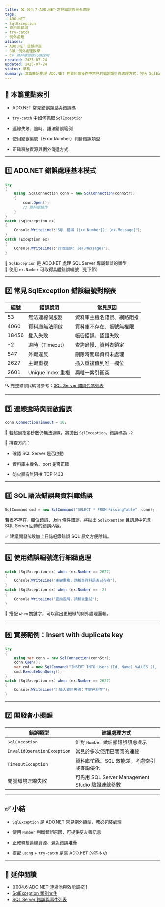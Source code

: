 ```yaml
---
title: 🛠️ 004.7-ADO.NET-常見錯誤與例外處理  
tags:
- ADO.NET
- SqlException
- 資料庫錯誤
- try-catch
- 例外處理  
aliases:
- ADO.NET 錯誤排查
- SQL 例外處理教學
- C# 資料庫錯誤代碼說明  
created: 2025-07-24  
updated: 2025-07-24  
status: 草稿  
summary: 本篇筆記整理 ADO.NET 在資料庫操作中常見的錯誤類型與處理方式，包括 SqlException 使用、連線問題、查詢語法錯誤、交易失敗與資源釋放等情境，協助你在開發時寫出穩健、容錯率高的程式碼。
---
```


## 📘 本篇重點索引

- ADO.NET 常見錯誤類型與錯誤碼

- `try-catch` 中如何抓取 `SqlException`

- 連線失敗、逾時、語法錯誤範例

- 使用錯誤編號（Error Number）判斷錯誤類型

- 正確釋放資源與例外傳遞方式

---
## 1️⃣ ADO.NET 錯誤處理基本模式

```csharp
try
{
    using (SqlConnection conn = new SqlConnection(connStr))
    {
        conn.Open();
        // 資料庫操作
    }
}
catch (SqlException ex)
{
    Console.WriteLine($"SQL 錯誤 ({ex.Number}): {ex.Message}");
}
catch (Exception ex)
{
    Console.WriteLine($"其他錯誤: {ex.Message}");
}
```

📌 `SqlException` 是 ADO.NET 處理 SQL Server 專屬錯誤的類型  
📌 使用 `ex.Number` 可取得具體錯誤編號（見下節）

---
## 2️⃣ 常見 SqlException 錯誤編號對照表

|編號|錯誤說明|常見原因|
|---|---|---|
|53|無法連線伺服器|資料庫主機名錯誤、網路阻擋|
|4060|資料庫無法開啟|資料庫不存在、帳號無權限|
|18456|登入失敗|帳密錯誤、認證失敗|
|-2|逾時（Timeout）|查詢過慢、資料表鎖定|
|547|外鍵違反|刪除時關聯資料未處理|
|2627|主鍵重複|插入重複值到唯一欄位|
|2601|Unique Index 重複|與唯一索引衝突|

🔍 完整錯誤代碼可參考：[SQL Server 錯誤代碼列表](https://learn.microsoft.com/zh-tw/sql/relational-databases/errors-events/database-engine-events-and-errors)

---
## 3️⃣ 連線逾時與開啟錯誤

```csharp
conn.ConnectionTimeout = 10;
```

🚫 若超過指定秒數仍無法連線，將拋出 `SqlException`，錯誤碼為 `-2`

📌 排查方向：

- 確認 SQL Server 是否啟動

- 資料庫主機名、port 是否正確

- 防火牆有無阻擋 TCP 1433

---
## 4️⃣ SQL 語法錯誤與資料庫錯誤

```csharp
SqlCommand cmd = new SqlCommand("SELECT * FROM MissingTable", conn);
```

若表不存在、欄位錯誤、Join 條件錯誤，將拋出 `SqlException` 且訊息中包含 SQL Server 回傳的錯誤內容。

✅ 建議開發階段加上日誌紀錄錯誤 SQL 原文方便除錯。

---
## 5️⃣ 使用錯誤編號進行細緻處理

```csharp
catch (SqlException ex) when (ex.Number == 2627)
{
    Console.WriteLine("主鍵重複，請檢查資料是否已存在");
}
catch (SqlException ex) when (ex.Number == -2)
{
    Console.WriteLine("查詢逾時，請稍後重試");
}
```

📌 搭配 `when` 關鍵字，可以寫出更細緻的例外處理邏輯。

---
## 6️⃣ 實務範例：Insert with duplicate key

```csharp
try
{
    using var conn = new SqlConnection(connStr);
    conn.Open();
    var cmd = new SqlCommand("INSERT INTO Users (Id, Name) VALUES (1, 'Tom')", conn);
    cmd.ExecuteNonQuery();
}
catch (SqlException ex) when (ex.Number == 2627)
{
    Console.WriteLine("❗ 插入資料失敗：主鍵已存在");
}
```

---
## 7️⃣ 開發者小提醒

|錯誤類型|建議處理方式|
|---|---|
|`SqlException`|針對 `Number` 做細部錯誤訊息提示|
|`InvalidOperationException`|常見於多次使用已關閉的連線|
|`TimeoutException`|資料庫忙碌、SQL 效能差，考慮索引或查詢優化|
|開發環境連線失敗|可先用 SQL Server Management Studio 驗證連線參數|

---
## ✅ 小結

- `SqlException` 是 ADO.NET 常見例外類型，務必包裝處理

- 使用 `Number` 判斷錯誤原因，可提供更友善訊息

- 正確釋放連線資源、避免錯誤堆疊

- 搭配 `using` + `try-catch` 是寫 ADO.NET 的基本功

---

## 🔗 延伸閱讀

- [[004.6-ADO.NET-連線池與效能調校]]
- [SqlException 類別文件](https://learn.microsoft.com/zh-tw/dotnet/api/system.data.sqlclient.sqlexception)
- [SQL Server 錯誤與事件列表](https://learn.microsoft.com/zh-tw/sql/relational-databases/errors-events/database-engine-events-and-errors)
